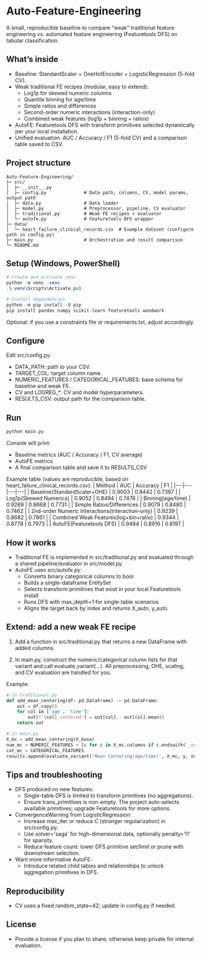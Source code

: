 # Auto-Feature-Engineering

A small, reproducible baseline to compare “weak” traditional feature engineering vs. automated feature engineering (Featuretools DFS) on tabular classification.

## What’s inside

- Baseline: StandardScaler + OneHotEncoder + LogisticRegression (5-fold CV).
- Weak traditional FE recipes (modular, easy to extend):
  - Log1p for skewed numeric columns
  - Quantile binning for age/time
  - Simple ratios and differences
  - Second-order numeric interactions (interaction-only)
  - Combined weak features (log1p + binning + ratios)
- AutoFE: Featuretools DFS with transform primitives selected dynamically per your local installation.
- Unified evaluation: AUC / Accuracy / F1 (5-fold CV) and a comparison table saved to CSV.

## Project structure

```
Auto-Feature-Engineering/
├─ src/
│  ├─ __init__.py
│  ├─ config.py              # Data path, columns, CV, model params, output path
│  ├─ data.py                # Data loader
│  ├─ model.py               # Preprocessor, pipeline, CV evaluator
│  ├─ traditional.py         # Weak FE recipes + evaluator
│  └─ autofe.py              # Featuretools DFS wrapper
├─ data/
│  └─ heart_failure_clinical_records.csv  # Example dataset (configure path in config.py)
├─ main.py                   # Orchestration and result comparison
└─ README.md
```

## Setup (Windows, PowerShell)

````powershell
# Create and activate venv
python -m venv .venv
.\.venv\Scripts\Activate.ps1

# Install dependencies
python -m pip install -U pip
pip install pandas numpy scikit-learn featuretools woodwork
````

Optional: if you use a constraints file or requirements.txt, adjust accordingly.

## Configure

Edit src/config.py:

- DATA_PATH: path to your CSV.
- TARGET_COL: target column name.
- NUMERIC_FEATURES / CATEGORICAL_FEATURES: base schema for baseline and weak FE.
- CV and LOGREG_*: CV and model hyperparameters.
- RESULTS_CSV: output path for the comparison table.

## Run

````powershell
python main.py
````

Console will print:
- Baseline metrics (AUC / Accuracy / F1, CV average)
- AutoFE metrics
- A final comparison table and save it to RESULTS_CSV

Example table (values are reproducible, based on heart_failure_clinical_records.csv):
| Method | AUC | Accuracy | F1 |
|---|---|---|---|
| Baseline(StandardScaler+OHE) | 0.9003 | 0.8442 | 0.7387 |
| Log1p(Skewed Numerics) | 0.9052 | 0.8494 | 0.7476 |
| Binning(age/time) | 0.9269 | 0.8668 | 0.7731 |
| Simple Ratios/Differences | 0.9079 | 0.8480 | 0.7462 |
| 2nd-order Numeric Interactions(Interaction-only) | 0.9239 | 0.8682 | 0.7861 |
| Combined Weak Features(log+bin+ratio) | 0.9344 | 0.8778 | 0.7973 |
| AutoFE(Featuretools DFS) | 0.9484 | 0.8916 | 0.8197 |

## How it works

- Traditional FE is implemented in src/traditional.py and evaluated through a shared pipeline/evaluator in src/model.py.
- AutoFE uses src/autofe.py:
  - Converts binary categorical columns to bool
  - Builds a single-dataframe EntitySet
  - Selects transform primitives that exist in your local Featuretools install
  - Runs DFS with max_depth=1 for single-table scenarios
  - Aligns the target back by index and returns X_auto, y_auto

## Extend: add a new weak FE recipe

1) Add a function in src/traditional.py that returns a new DataFrame with added columns.

2) In main.py, construct the numeric/categorical column lists for that variant and call evaluate_variant(...). All preprocessing, OHE, scaling, and CV evaluation are handled for you.

Example:

````python
# in traditional.py
def add_mean_centering(df: pd.DataFrame) -> pd.DataFrame:
    out = df.copy()
    for col in ['age', 'time']:
        out[f'{col}_centered'] = out[col] - out[col].mean()
    return out
````

````python
# in main.py
X_mc = add_mean_centering(X_base)
num_mc = NUMERIC_FEATURES + [c for c in X_mc.columns if c.endswith('_centered')]
cat_mc = CATEGORICAL_FEATURES
results.append(evaluate_variant('Mean Centering(age/time)', X_mc, y, num_mc, cat_mc, CV, LOGREG_BASE_PARAMS))
````

## Tips and troubleshooting

- DFS produced no new features:
  - Single-table DFS is limited to transform primitives (no aggregations).
  - Ensure trans_primitives is non-empty. The project auto-selects available primitives; upgrade Featuretools for more options.
- ConvergenceWarning from LogisticRegression:
  - Increase max_iter or reduce C (stronger regularization) in src/config.py.
  - Use solver='saga' for high-dimensional data, optionally penalty='l1' for sparsity.
  - Reduce feature count: lower DFS primitive set/limit or prune with downstream selection.
- Want more informative AutoFE:
  - Introduce related child tables and relationships to unlock aggregation primitives in DFS.

## Reproducibility

- CV uses a fixed random_state=42; update in config.py if needed.

## License

- Provide a license if you plan to share; otherwise keep private for internal evaluation.

